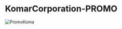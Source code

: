 # KomarCorporation-PROMO
![PromoKoma](https://drive.google.com/drive/folders/14xeVqaycBRnfcepHEO2eb8jOgtddogFa)
